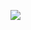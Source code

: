 [![](https://discord.c99.nl/widget/theme-4/1203605618745933880.png)](https://discord.gg/zPjH55uCYt)
